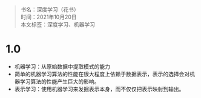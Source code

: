 >书名：深度学习（花书）    
时间：2021年10月20日      
本文标签：深度学习、机器学习  

# 1.0
* 机器学习：从原始数据中提取模式的能力
* 简单的机器学习算法的性能在很大程度上依赖于数据表示，表示的选择会对机器学习算法的性能产生巨大的影响。
* 表示学习：使用机器学习来发掘表示本身，而不仅仅把表示映射到输出。